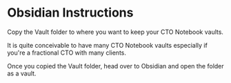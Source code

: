 # Obsidian Instructions

Copy the Vault folder to where you want to keep your CTO Notebook vaults.

It is quite conceivable to have many CTO Notebook vaults especially if you're a fractional CTO with many clients.

Once you copied the Vault folder, head over to Obsidian and open the folder as a vault.

